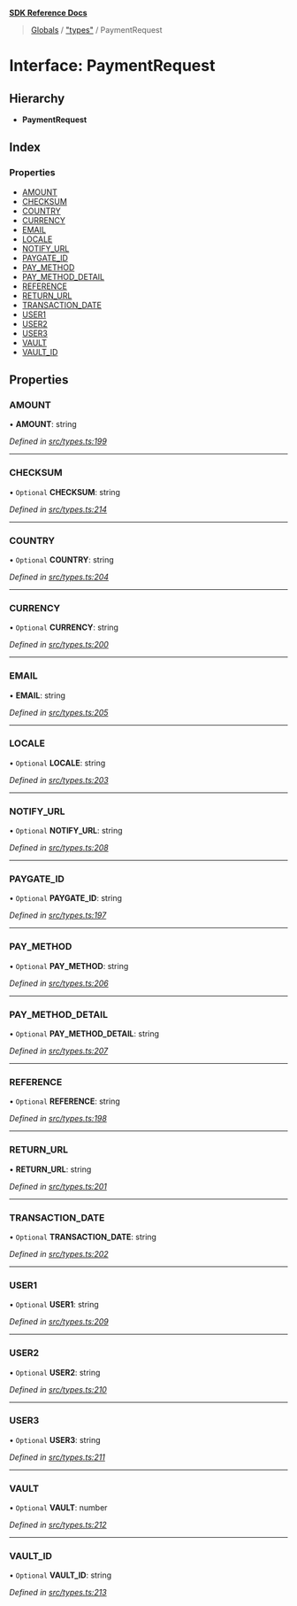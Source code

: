 **[SDK Reference Docs](../README.md)**

> [Globals](../README.md) / ["types"](../modules/_types_.md) / PaymentRequest

# Interface: PaymentRequest

## Hierarchy

- **PaymentRequest**

## Index

### Properties

- [AMOUNT](_types_.paymentrequest.md#amount)
- [CHECKSUM](_types_.paymentrequest.md#checksum)
- [COUNTRY](_types_.paymentrequest.md#country)
- [CURRENCY](_types_.paymentrequest.md#currency)
- [EMAIL](_types_.paymentrequest.md#email)
- [LOCALE](_types_.paymentrequest.md#locale)
- [NOTIFY_URL](_types_.paymentrequest.md#notify_url)
- [PAYGATE_ID](_types_.paymentrequest.md#paygate_id)
- [PAY_METHOD](_types_.paymentrequest.md#pay_method)
- [PAY_METHOD_DETAIL](_types_.paymentrequest.md#pay_method_detail)
- [REFERENCE](_types_.paymentrequest.md#reference)
- [RETURN_URL](_types_.paymentrequest.md#return_url)
- [TRANSACTION_DATE](_types_.paymentrequest.md#transaction_date)
- [USER1](_types_.paymentrequest.md#user1)
- [USER2](_types_.paymentrequest.md#user2)
- [USER3](_types_.paymentrequest.md#user3)
- [VAULT](_types_.paymentrequest.md#vault)
- [VAULT_ID](_types_.paymentrequest.md#vault_id)

## Properties

### AMOUNT

• **AMOUNT**: string

_Defined in [src/types.ts:199](https://github.com/distributhor/paygate-sdk/blob/836401c/src/types.ts#L199)_

---

### CHECKSUM

• `Optional` **CHECKSUM**: string

_Defined in [src/types.ts:214](https://github.com/distributhor/paygate-sdk/blob/836401c/src/types.ts#L214)_

---

### COUNTRY

• `Optional` **COUNTRY**: string

_Defined in [src/types.ts:204](https://github.com/distributhor/paygate-sdk/blob/836401c/src/types.ts#L204)_

---

### CURRENCY

• `Optional` **CURRENCY**: string

_Defined in [src/types.ts:200](https://github.com/distributhor/paygate-sdk/blob/836401c/src/types.ts#L200)_

---

### EMAIL

• **EMAIL**: string

_Defined in [src/types.ts:205](https://github.com/distributhor/paygate-sdk/blob/836401c/src/types.ts#L205)_

---

### LOCALE

• `Optional` **LOCALE**: string

_Defined in [src/types.ts:203](https://github.com/distributhor/paygate-sdk/blob/836401c/src/types.ts#L203)_

---

### NOTIFY_URL

• `Optional` **NOTIFY_URL**: string

_Defined in [src/types.ts:208](https://github.com/distributhor/paygate-sdk/blob/836401c/src/types.ts#L208)_

---

### PAYGATE_ID

• `Optional` **PAYGATE_ID**: string

_Defined in [src/types.ts:197](https://github.com/distributhor/paygate-sdk/blob/836401c/src/types.ts#L197)_

---

### PAY_METHOD

• `Optional` **PAY_METHOD**: string

_Defined in [src/types.ts:206](https://github.com/distributhor/paygate-sdk/blob/836401c/src/types.ts#L206)_

---

### PAY_METHOD_DETAIL

• `Optional` **PAY_METHOD_DETAIL**: string

_Defined in [src/types.ts:207](https://github.com/distributhor/paygate-sdk/blob/836401c/src/types.ts#L207)_

---

### REFERENCE

• `Optional` **REFERENCE**: string

_Defined in [src/types.ts:198](https://github.com/distributhor/paygate-sdk/blob/836401c/src/types.ts#L198)_

---

### RETURN_URL

• **RETURN_URL**: string

_Defined in [src/types.ts:201](https://github.com/distributhor/paygate-sdk/blob/836401c/src/types.ts#L201)_

---

### TRANSACTION_DATE

• `Optional` **TRANSACTION_DATE**: string

_Defined in [src/types.ts:202](https://github.com/distributhor/paygate-sdk/blob/836401c/src/types.ts#L202)_

---

### USER1

• `Optional` **USER1**: string

_Defined in [src/types.ts:209](https://github.com/distributhor/paygate-sdk/blob/836401c/src/types.ts#L209)_

---

### USER2

• `Optional` **USER2**: string

_Defined in [src/types.ts:210](https://github.com/distributhor/paygate-sdk/blob/836401c/src/types.ts#L210)_

---

### USER3

• `Optional` **USER3**: string

_Defined in [src/types.ts:211](https://github.com/distributhor/paygate-sdk/blob/836401c/src/types.ts#L211)_

---

### VAULT

• `Optional` **VAULT**: number

_Defined in [src/types.ts:212](https://github.com/distributhor/paygate-sdk/blob/836401c/src/types.ts#L212)_

---

### VAULT_ID

• `Optional` **VAULT_ID**: string

_Defined in [src/types.ts:213](https://github.com/distributhor/paygate-sdk/blob/836401c/src/types.ts#L213)_
